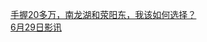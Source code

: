   
[手握20多万，南龙湖和荥阳东，我该如何选择？](http://www.dianyue.me/archives/893/r3s6avpybe3v5b4b/)  
[6月29日影讯](http://www.dianyue.me/archives/106/anwbqyazvt34lmxd/)